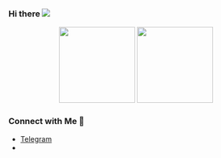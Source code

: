 ### Hi there <img src="https://raw.githubusercontent.com/iampavangandhi/iampavangandhi/master/gifs/Hi.gif" style="max-width: 100%; display: inline-block;" data-target="animated-image.originalImage">

<p align='center'>
   <a href="https://github-readme-stats.vercel.app/api?username=KluevJakov&show_icons=true&count_private=true">
   <img height=150 src="https://github-readme-stats.vercel.app/api?username=KluevJakov&show_icons=true&count_private=true"/></a>
   <a href="https://github.com/KluevJakov/github-readme-stats">
   <img height=150 src="https://github-readme-stats.vercel.app/api/top-langs/?username=KluevJakov&layout=compact"/></a>
</p>

### Connect with Me 🤝
- <a href="t.me/loo9y">Telegram</a>
-
<!--
**KluevJakov/KluevJakov** is a ✨ _special_ ✨ repository because its `README.md` (this file) appears on your GitHub profile.

Here are some ideas to get you started:

- 🔭 I’m currently working on ...
- 🌱 I’m currently learning ...
- 👯 I’m looking to collaborate on ...
- 🤔 I’m looking for help with ...
- 💬 Ask me about ...
- 📫 How to reach me: ...
- 😄 Pronouns: ...
- ⚡ Fun fact: ...
-->
